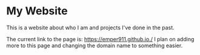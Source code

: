 # My Website

This is a website about who I am and projects I've done in the past.

The current link to the page is: https://emper911.github.io./
I plan on adding more to this page and changing the domain name to something easier. 
